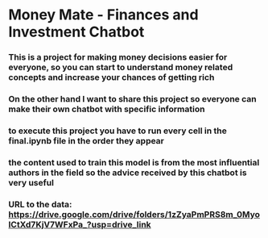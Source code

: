 # Money Mate - Finances and Investment Chatbot

### This is a project for making money decisions easier for everyone, so you can start to understand money related concepts and increase your chances of getting rich
### On the other hand I want to share this project so everyone can make their own chatbot with specific information

### to execute this project you have to run every cell in the final.ipynb file in the order they appear

### the content used to train this model is from the most influential authors in the field so the advice received by this chatbot is very useful

### URL to the data: https://drive.google.com/drive/folders/1zZyaPmPRS8m_0MyoICtXd7KjV7WFxPa_?usp=drive_link
